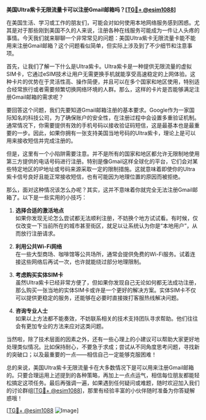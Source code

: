 **美国Ultra紫卡无限流量卡可以注册Gmail邮箱吗？[[TG💪+ @esim1088](https://t.me/s/esim1088)]**

在美国生活、学习或工作的朋友们，可能会对如何使用本地网络服务感到困惑。尤其是对于那些刚到美国不久的人来说，注册各种在线服务可能成为一件让人头疼的事情。今天我们就来聊聊一个非常常见的问题：美国Ultra紫卡无限流量卡能不能用来注册Gmail邮箱？这个问题看似简单，但实际上涉及到了不少细节和注意事项。

首先，让我们了解一下什么是Ultra紫卡。Ultra紫卡是一种提供无限流量的虚拟SIM卡，它通过eSIM技术让用户无需更换手机就能享受高速稳定的上网体验。这种卡片的优势在于灵活性高、操作简便，并且可以在多个国家和地区使用，特别适合经常旅行或者需要频繁切换网络环境的人群。那么，这样的卡片是否能够满足注册Gmail邮箱的需求呢？

要回答这个问题，我们先要知道Gmail邮箱注册的基本要求。Google作为一家国际知名的科技公司，为了确保账户的安全性，在注册过程中会设置多重验证机制。通常情况下，你需要提供有效的手机号码以接收验证码短信，这是最基本也是最重要的一步。因此，如果你拥有一张支持美国当地号码的Ultra紫卡，理论上是可以用来接收短信并完成注册的。

但是，这里有一个小陷阱需要注意。并不是所有的国家和地区都允许无限制地使用第三方提供的电话号码进行注册。特别是像Gmail这样全球化的平台，它们会对某些特定地区的IP地址或号码来源采取一定的限制措施。这就意味着即使你的Ultra紫卡信号良好且能正常接收短信，也有可能因为地理位置的原因而被拒绝。

那么，面对这种情况该怎么办呢？其实，这并不意味着你就完全无法注册Gmail邮箱了。以下是一些实用的小技巧：

1. **选择合适的激活地点**  
   如果你发现无论怎么尝试都无法顺利注册，不妨换个地方试试看。有时候，仅仅改变一下当前所在的城市甚至街区，就足以让系统认为你是“本地用户”，从而放行注册请求。

2. **利用公共Wi-Fi网络**  
   在一些大型商场、咖啡馆等公共场所，通常会提供免费的Wi-Fi服务。试着连接这些网络后再试一次，也许就能绕过部分地理限制。

3. **考虑购买实体SIM卡**  
   虽然Ultra紫卡已经非常方便了，但如果你发现自己无论如何都无法成功注册，那么购买一张当地的实体SIM卡或许是一个更好的解决方案。实体SIM卡不仅可以提供更稳定的服务，还能够在必要时直接拨打客服热线解决问题。

4. **咨询专业人士**  
   如果以上方法都不能奏效，不妨联系相关的技术支持团队寻求帮助。他们往往会有更加专业的方法来应对这类问题。

当然啦，除了技术层面的因素之外，还有一些心理上的小建议可以帮助大家更好地处理类似情况。比如保持耐心，不要急于求成；尝试从不同角度思考问题，寻找新的突破口；以及最重要的一点——相信自己一定能够克服困难！

总的来说，美国Ultra紫卡无限流量卡在大多数情况下是可以用来注册Gmail邮箱的。只要合理运用上述提到的各种策略，再加上一点点运气，相信每位朋友都能轻松搞定这项任务。最后再强调一遍，如果遇到任何疑问或难题，随时欢迎加入我们的讨论群组[[TG💪+ @esim1088](https://t.me/s/esim1088)]，那里有经验丰富的小伙伴随时准备为你答疑解惑哦！

[[TG💪+ @esim1088](https://t.me/s/esim1088) ![Image](https://i.postimg.cc/4NQfJmqS/Snipaste-2025-05-13-00-14-12.png)]
